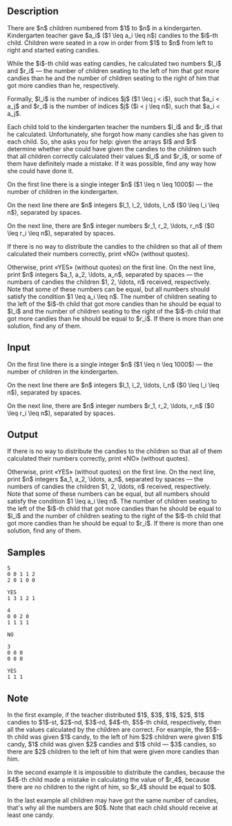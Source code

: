 ## Description

<div><p>There are $n$ children numbered from $1$ to $n$ in a kindergarten. Kindergarten teacher gave $a_i$ ($1 \leq a_i \leq n$) candies to the $i$-th child. Children were seated in a row in order from $1$ to $n$ from left to right and started eating candies. </p><p>While the $i$-th child was eating candies, he calculated two numbers $l_i$ and $r_i$&nbsp;— the number of children seating to the left of him that got more candies than he and the number of children seating to the right of him that got more candies than he, respectively.</p><p>Formally, $l_i$ is the number of indices $j$ ($1 \leq j &lt; i$), such that $a_i &lt; a_j$ and $r_i$ is the number of indices $j$ ($i &lt; j \leq n$), such that $a_i &lt; a_j$.</p><p>Each child told to the kindergarten teacher the numbers $l_i$ and $r_i$ that he calculated. Unfortunately, she forgot how many candies she has given to each child. So, she asks you for help: given the arrays $l$ and $r$ determine whether she could have given the candies to the children such that all children correctly calculated their values $l_i$ and $r_i$, or some of them have definitely made a mistake. If it was possible, find any way how she could have done it.</p></div><div class="input-specification"><p>On the first line there is a single integer $n$ ($1 \leq n \leq 1000$)&nbsp;— the number of children in the kindergarten.</p><p>On the next line there are $n$ integers $l_1, l_2, \ldots, l_n$ ($0 \leq l_i \leq n$), separated by spaces.</p><p>On the next line, there are $n$ integer numbers $r_1, r_2, \ldots, r_n$ ($0 \leq r_i \leq n$), separated by spaces.</p></div><div class="output-specification"><p>If there is no way to distribute the candies to the children so that all of them calculated their numbers correctly, print «<span class="tex-font-style-tt">NO</span>» (without quotes).</p><p>Otherwise, print «<span class="tex-font-style-tt">YES</span>» (without quotes) on the first line. On the next line, print $n$ integers $a_1, a_2, \ldots, a_n$, separated by spaces&nbsp;— the numbers of candies the children $1, 2, \ldots, n$ received, respectively. Note that some of these numbers can be equal, but all numbers should satisfy the condition $1 \leq a_i \leq n$. The number of children seating to the left of the $i$-th child that got more candies than he should be equal to $l_i$ and the number of children seating to the right of the $i$-th child that got more candies than he should be equal to $r_i$. If there is more than one solution, find any of them.</p></div>

## Input

<p>On the first line there is a single integer $n$ ($1 \leq n \leq 1000$)&nbsp;— the number of children in the kindergarten.</p><p>On the next line there are $n$ integers $l_1, l_2, \ldots, l_n$ ($0 \leq l_i \leq n$), separated by spaces.</p><p>On the next line, there are $n$ integer numbers $r_1, r_2, \ldots, r_n$ ($0 \leq r_i \leq n$), separated by spaces.</p>

## Output

<p>If there is no way to distribute the candies to the children so that all of them calculated their numbers correctly, print «<span class="tex-font-style-tt">NO</span>» (without quotes).</p><p>Otherwise, print «<span class="tex-font-style-tt">YES</span>» (without quotes) on the first line. On the next line, print $n$ integers $a_1, a_2, \ldots, a_n$, separated by spaces&nbsp;— the numbers of candies the children $1, 2, \ldots, n$ received, respectively. Note that some of these numbers can be equal, but all numbers should satisfy the condition $1 \leq a_i \leq n$. The number of children seating to the left of the $i$-th child that got more candies than he should be equal to $l_i$ and the number of children seating to the right of the $i$-th child that got more candies than he should be equal to $r_i$. If there is more than one solution, find any of them.</p>

## Samples

```input1
5
0 0 1 1 2
2 0 1 0 0

```

```output1
YES
1 3 1 2 1

```






```input2
4
0 0 2 0
1 1 1 1

```

```output2
NO

```






```input3
3
0 0 0
0 0 0

```

```output3
YES
1 1 1

```




## Note

<p>In the first example, if the teacher distributed $1$, $3$, $1$, $2$, $1$ candies to $1$-st, $2$-nd, $3$-rd, $4$-th, $5$-th child, respectively, then all the values calculated by the children are correct. For example, the $5$-th child was given $1$ candy, to the left of him $2$ children were given $1$ candy, $1$ child was given $2$ candies and $1$ child&nbsp;— $3$ candies, so there are $2$ children to the left of him that were given more candies than him.</p><p>In the second example it is impossible to distribute the candies, because the $4$-th child made a mistake in calculating the value of $r_4$, because there are no children to the right of him, so $r_4$ should be equal to $0$.</p><p>In the last example all children may have got the same number of candies, that's why all the numbers are $0$. Note that each child should receive at least one candy.</p>
